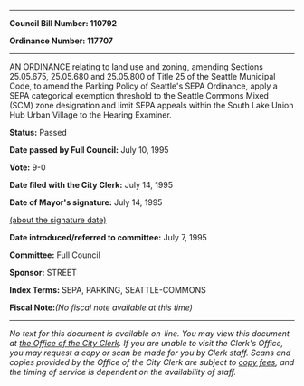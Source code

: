 

********

**Council Bill Number: 110792**
   
**Ordinance Number: 117707**
********

 AN ORDINANCE relating to land use and zoning, amending Sections 25.05.675, 25.05.680 and 25.05.800 of Title 25 of the Seattle Municipal Code, to amend the Parking Policy of Seattle's SEPA Ordinance, apply a SEPA categorical exemption threshold to the Seattle Commons Mixed (SCM) zone designation and limit SEPA appeals within the South Lake Union Hub Urban Village to the Hearing Examiner.

**Status:** Passed
   
**Date passed by Full Council:** July 10, 1995
   
**Vote:** 9-0
   
**Date filed with the City Clerk:** July 14, 1995
   
**Date of Mayor's signature:** July 14, 1995
   
[(about the signature date)](/~public/approvaldate.htm)
   
   
   
**Date introduced/referred to committee:** July 7, 1995
   
**Committee:** Full Council
   
**Sponsor:** STREET
   
   
**Index Terms:** SEPA, PARKING, SEATTLE-COMMONS

**Fiscal Note:**_(No fiscal note available at this time)_
********

_No text for this document is available on-line. You may view this document at [the Office of the City Clerk](http://www.seattle.gov/leg/clerk/contactUs.htm). If you are unable to visit the Clerk's Office, you may request a copy or scan be made for you by Clerk staff. Scans and copies provided by the Office of the City Clerk are subject to [copy fees](http://clerk.seattle.gov/~public/clerkfees.htm), and the timing of service is dependent on the availability of staff._

